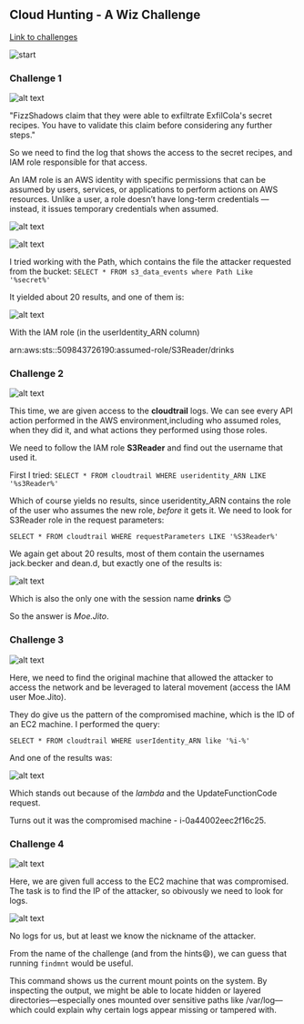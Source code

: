 ## Cloud Hunting - A Wiz Challenge

[Link to challenges](https://cloudhuntinggames.com/)

![start](start.png)


### Challenge 1

![alt text](image.png)

"FizzShadows claim that they were able to exfiltrate ExfilCola's secret recipes. You have to validate this claim before considering any further steps."

So we need to find the log that shows the access to the secret recipes, and IAM role responsible for that access.

An IAM role is an AWS identity with specific permissions that can be assumed by users, services, or applications to perform actions on AWS resources. Unlike a user, a role doesn’t have long-term credentials — instead, it issues temporary credentials when assumed.


![alt text](image-1.png)

![alt text](image-2.png)

I tried working with the Path, which contains the file the attacker requested from the bucket: `SELECT * FROM s3_data_events where Path Like '%secret%'`

It yielded about 20 results, and one of them is:

![alt text](image-3.png)

With the IAM role (in the userIdentity_ARN column)

arn:aws:sts::509843726190:assumed-role/S3Reader/drinks


### Challenge 2

![alt text](image-4.png)

This time, we are given access to the **cloudtrail** logs.
We can see every API action performed in the AWS environment,including who assumed roles, when they did it, and what actions they performed using those roles.

We need to follow the IAM role **S3Reader** and find out the username that used it.

First I tried:
`SELECT * FROM cloudtrail WHERE useridentity_ARN LIKE '%s3Reader%'`

Which of course yields no results, since useridentity_ARN contains the role of the user who assumes the new role, *before* it gets it.
We need to look for S3Reader role in the request parameters:

`SELECT * FROM cloudtrail WHERE requestParameters LIKE '%S3Reader%'`

We again get about 20 results, most of them contain the usernames 	jack.becker and dean.d, but exactly one of the results is:

![alt text](image-5.png)

Which is also the only one with the session name **drinks** 😊

So the answer is *Moe.Jito*.

### Challenge 3

![alt text](image-6.png)

Here, we need to find the original machine that allowed the attacker to access the network and be leveraged to lateral movement (access the IAM user Moe.Jito).

They do give us the pattern of the compromised machine, which is the ID of an EC2 machine. 
I performed the query:

`SELECT * FROM cloudtrail WHERE userIdentity_ARN like '%i-%'`

And one of the results was:

![alt text](image-7.png)

Which stands out because of the *lambda* and the UpdateFunctionCode request.

Turns out it was the compromised machine - i-0a44002eec2f16c25.

### Challenge 4

![alt text](image-8.png)

Here, we are given full access to the EC2 machine that was compromised.
The task is to find the IP of the attacker, so obivously we need to look for logs.

![alt text](image-9.png)

No logs for us, but at least we know the nickname of the attacker.

From the name of the challenge (and from the hints😄), we can guess that running `findmnt` would be useful.

This command shows us the current mount points on the system.
By inspecting the output, we might be able to locate hidden or layered directories—especially ones mounted over sensitive paths like /var/log—which could explain why certain logs appear missing or tampered with.
